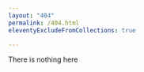 ```yaml
---
layout: "404"
permalink: /404.html
eleventyExcludeFromCollections: true

---
```


There is nothing here

